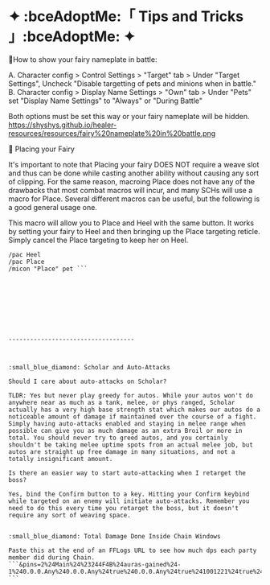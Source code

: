 # ✦  :bceAdoptMe:「 Tips and Tricks 」:bceAdoptMe:   ✦

:small_blue_diamond:How to show your fairy nameplate in battle:

A. Character config > Control Settings > "Target" tab > Under "Target Settings", Uncheck "Disable targetting of pets and minions when in battle."
B. Character config > Display Name Settings > "Own" tab > Under "Pets" set "Display Name Settings" to "Always" or "During Battle"

Both options must be set this way or your fairy nameplate will be hidden.
<https://shyshys.github.io/healer-resources/resources/fairy%20nameplate%20in%20battle.png>

:small_blue_diamond: Placing your Fairy

It's important to note that Placing your fairy DOES NOT require a weave slot and thus can be done while casting another ability without causing any sort of clipping. For the same reason, macroing Place does not have any of the drawbacks that most combat macros will incur, and many SCHs will use a macro for Place. Several different macros can be useful, but the following is a good general usage one. 

This macro will allow you to Place and Heel with the same button. It works by setting your fairy to Heel and then bringing up the Place targeting reticle. Simply cancel the Place targeting to keep her on Heel.

```/merror off
/pac Heel
/pac Place
/micon "Place" pet ```









-----------------------------------



:small_blue_diamond: Scholar and Auto-Attacks

Should I care about auto-attacks on Scholar? 

TLDR: Yes but never play greedy for autos. While your autos won't do anywhere near as much as a tank, melee, or phys ranged, Scholar actually has a very high base strength stat which makes our autos do a noticeable amount of damage if maintained over the course of a fight. Simply having auto-attacks enabled and staying in melee range when possible can give you as much damage as an extra Broil or more in total. You should never try to greed autos, and you certainly shouldn't be taking melee uptime spots from an actual melee job, but autos are straight up free damage in many situations, and not a totally insignificant amount. 

Is there an easier way to start auto-attacking when I retarget the boss?

Yes, bind the Confirm button to a key. Hitting your Confirm keybind while targeted on an enemy will initiate auto-attacks. Remember you need to do this every time you retarget the boss, but it doesn't require any sort of weaving space. 


:small_blue_diamond: Total Damage Done Inside Chain Windows

Paste this at the end of an FFLogs URL to see how much dps each party member did during Chain.
```&pins=2%24Main%24%23244F4B%24auras-gained%24-1%240.0.0.Any%240.0.0.Any%24true%240.0.0.Any%24true%241001221%24true%24false ```
